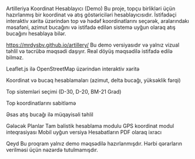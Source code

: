 Artilleriya Koordinat Hesablayıcı (Demo)
Bu proje, topçu birlikləri üçün hazırlanmış bir koordinat və atış göstəriciləri hesablayıcısıdır. İstifadəçi interaktiv xəritə üzərindən top və hədəf koordinatlarını seçərək, aralarındakı məsafəni, azimut bucağını və istifadə edilən sistemə uyğun olaraq atış bucağını hesablaya bilər.

https://mrdysbv.github.io/artillery/
Bu demo versiyasıdır və yalnız vizual təhlil və təcrübə məqsədi daşıyır. Real döyüş məqsədilə istifadə edilə bilməz.



Leaflet.js ilə OpenStreetMap üzərindən interaktiv xəritə

Koordinat və bucaq hesablamaları (azimut, delta bucağı, yüksəklik fərqi)

Top sistemləri seçimi (D-30, D-20, BM-21 Grad)

Top koordinatlarını sabitləmə

Əsas atış bucağı ilə müqayisəli təhlil




Gələcək Planlar
Tam balistik hesablama modulu
GPS koordinat modul inteqrasiyası
Mobil uyğun versiya
Hesabatların PDF olaraq ixracı

Qeyd
Bu proqram yalnız demo məqsədilə hazırlanmışdır. Hərbi qərarların verilməsi üçün nəzərdə tutulmamışdır.
